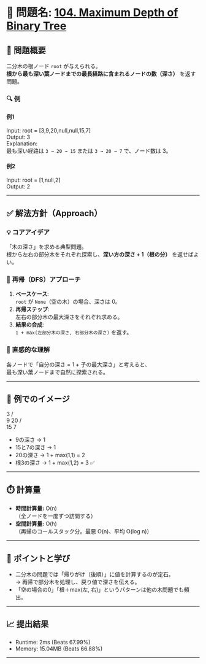 # 🧩 問題名: [104. Maximum Depth of Binary Tree](https://leetcode.com/problems/maximum-depth-of-binary-tree/)

## 📝 問題概要

二分木の根ノード `root` が与えられる。  
**根から最も深い葉ノードまでの最長経路に含まれるノードの数（深さ）** を返す問題。

### 🔍 例

#### 例1
Input: root = [3,9,20,null,null,15,7]  
Output: 3  
Explanation:  
最も深い経路は `3 → 20 → 15` または `3 → 20 → 7` で、ノード数は 3。

#### 例2
Input: root = [1,null,2]  
Output: 2

---

## ✅ 解法方針（Approach）

### 💡 コアアイデア
「木の深さ」を求める典型問題。  
根から左右の部分木をそれぞれ探索し、**深い方の深さ + 1（根の分）** を返せばよい。

### 🧩 再帰（DFS）アプローチ
1. **ベースケース**:  
   `root` が `None`（空の木）の場合、深さは 0。
2. **再帰ステップ**:  
   左右の部分木の最大深さをそれぞれ求める。
3. **結果の合成**:  
   `1 + max(左部分木の深さ, 右部分木の深さ)` を返す。

### 🧠 直感的な理解
各ノードで「自分の深さ = 1 + 子の最大深さ」と考えると、  
最も深い葉ノードまで自然に探索される。

---

## 🧮 例でのイメージ

  3
 / \
9  20
   / \
  15  7

- 9の深さ → 1  
- 15と7の深さ → 1  
- 20の深さ → 1 + max(1,1) = 2  
- 根3の深さ → 1 + max(1,2) = 3 ✅

---

## ⏱️ 計算量

- **時間計算量:** O(n)  
  （全ノードを一度ずつ訪問する）
- **空間計算量:** O(h)  
  （再帰のコールスタック分。最悪 O(n)、平均 O(log n)）

---

## 🧠 ポイントと学び

- 二分木の問題では「帰りがけ（後順）」に値を計算するのが定石。  
  → 再帰で部分木を処理し、戻り値で深さを伝える。
- 「空の場合の0」「根＋max(左, 右)」というパターンは他の木問題でも頻出。

---

## 📈 提出結果
- Runtime: 2ms (Beats 67.99%)  
- Memory: 15.04MB (Beats 66.88%)

---